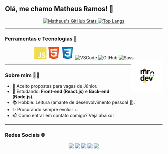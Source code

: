 ## Olá, me chamo Matheus Ramos! 👋

<div align="center">
  <a href="https://github.com/matheusfulldev">
    <img width="450em" src="https://github-readme-stats.vercel.app/api?username=matheusfulldev&show_icons=true&theme=gotham&include_all_commits=true&count_private=true&cache_seconds=7200" alt="Matheus's GitHub Stats"/>
    <img width="390em" src="https://github-readme-stats.vercel.app/api/top-langs/?username=matheusfulldev&layout=compact&langs_count=7&theme=gotham&cache_seconds=7200" alt="Top Langs"/>
  </a>
</div>

---

### Ferramentas e Tecnologias 🚀

<div align="center">
  <img src="https://raw.githubusercontent.com/devicons/devicon/master/icons/javascript/javascript-plain.svg" alt="JavaScript" height="40" width="40"/>
  <img src="https://raw.githubusercontent.com/devicons/devicon/master/icons/html5/html5-original.svg" alt="HTML" height="40" width="40"/>
  <img src="https://raw.githubusercontent.com/devicons/devicon/master/icons/css3/css3-original.svg" alt="CSS" height="40" width="40"/>
  <img src="https://cdn.jsdelivr.net/gh/devicons/devicon/icons/visualstudio/visualstudio-plain.svg" alt="VSCode" height="40" width="40"/>
  <img src="https://cdn.jsdelivr.net/gh/devicons/devicon/icons/github/github-original-wordmark.svg" alt="GitHub" height="40" width="40"/>
  <img src="https://cdn.jsdelivr.net/gh/devicons/devicon/icons/sass/sass-original.svg" alt="Sass" height="40" width="40"/>
</div>

<img align="right" height="100" width="100" src="images/mrdev-logo.png" alt="Logo"/>

---

### Sobre mim 🥳😇

- 🔭 Aceito propostas para vagas de Júnior.
- 🌱 Estudando: **Front-end (React.js)** e **Back-end (Node.js)**.
- 📚 Hobbie: Leitura (amante de desenvolvimento pessoal 💝).
- ✨ Procurando sempre evoluir +.
- 📫 Como entrar em contato comigo? Veja abaixo!

---

### Redes Sociais 🌐

<div align="center">
  <a href="https://www.instagram.com/_matheusrrds/" target="_blank"><img src="https://img.shields.io/badge/-Instagram-%23E4405F?style=for-the-badge&logo=instagram&logoColor=white" target="_blank"></a>
  <a href="mailto:matheusfulldev@gmail.com"><img src="https://img.shields.io/badge/-Gmail-%23333?style=for-the-badge&logo=gmail&logoColor=white" target="_blank"></a>
  <a href="https://linkedin.com/in/matheusfulldev" target="_blank"><img src="https://img.shields.io/badge/-LinkedIn-%230077B5?style=for-the-badge&logo=linkedin&logoColor=white" target="_blank"></a>
  <a href="https://x.com/matheusfulldev" target="_blank"><img src="https://img.shields.io/badge/Twitter-1DA1F2?style=for-the-badge&logo=twitter&logoColor=white" target="_blank"></a>   
  <a href="https://wa.me/+5521983644245" target="_blank"><img src="https://img.shields.io/badge/WhatsApp-25D366?style=for-the-badge&logo=whatsapp&logoColor=white" target="_blank"></a>
</div>

